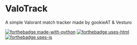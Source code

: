 # ValoTrack
A simple Valorant match tracker made by gookieAT & Vesturo


[![forthebadge made-with-python](http://ForTheBadge.com/images/badges/made-with-python.svg)](https://www.python.org/)
[![forthebadge uses-html](https://forthebadge.com/images/badges/uses-html.svg)](https://www.python.org/)
[![forthebadge uses-js](https://forthebadge.com/images/badges/uses-js.svg)](https://www.python.org/)
